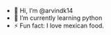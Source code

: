 - 👋 Hi, I’m @arvindk14
- 🌱 I’m currently learning python
- ⚡ Fun fact: I love mexican food.

<!---
arvindk14/arvindk14 is a ✨ special ✨ repository because its `README.md` (this file) appears on your GitHub profile.
You can click the Preview link to take a look at your changes.
--->
